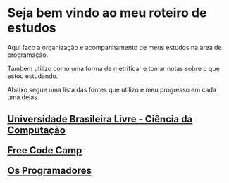 <h1>Seja bem vindo ao meu roteiro de estudos</h1>

Aqui faço a organização e acompanhamento de meus estudos na área de programação.

Tambem utilizo como uma forma de metrificar e tomar notas sobre o que estou estudando.

Abaixo segue uma lista das fontes que utilizo e meu progresso em cada uma delas.
<h2>

[Universidade Brasileira Livre  - Ciência da Computação](https://github.com/ValdineiJunior/roteiro-de-estudos/issues/1)

[Free Code Camp](https://github.com/ValdineiJunior/roteiro-de-estudos/issues/2)

[Os Programadores](https://github.com/ValdineiJunior/roteiro-de-estudos/issues/3])

</h2>
